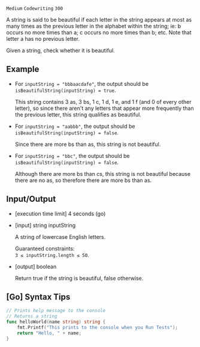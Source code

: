 `Medium`	`Codewriting` 	`300`

A string is said to be beautiful if each letter in the string appears at most as many times as the previous letter in the alphabet within the string; ie: b occurs no more times than a; c occurs no more times than b; etc. Note that letter a has no previous letter.

Given a string, check whether it is beautiful.

## Example

- For `inputString = "bbbaacdafe"`, the output should be `isBeautifulString(inputString) = true`.

    This string contains 3 as, 3 bs, 1 c, 1 d, 1 e, and 1 f (and 0 of every other letter), so since there aren't any letters that appear more frequently than the previous letter, this string qualifies as beautiful.

- For `inputString = "aabbb"`, the output should be `isBeautifulString(inputString) = false`.

    Since there are more bs than as, this string is not beautiful.

- For `inputString = "bbc"`, the output should be `isBeautifulString(inputString) = false`.

    Although there are more bs than cs, this string is not beautiful because there are no as, so therefore there are more bs than as.

## Input/Output

- [execution time limit] 4 seconds (go)

- [input] string inputString

    A string of lowercase English letters.

    Guaranteed constraints: \
    `3 ≤ inputString.length ≤ 50`.

- [output] boolean

    Return true if the string is beautiful, false otherwise.

## [Go] Syntax Tips

``` go
// Prints help message to the console
// Returns a string
func helloWorld(name string) string {
    fmt.Printf("This prints to the console when you Run Tests");
    return "Hello, " + name;
}
```
